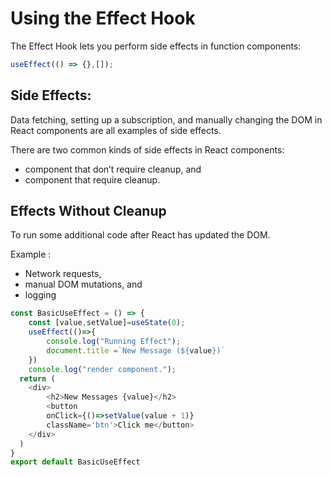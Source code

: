 # Using the Effect Hook

The Effect Hook lets you perform side effects in function components:

```js
useEffect(() => {},[]);
```
## Side Effects:
Data fetching, setting up a subscription, and manually changing the DOM in React components are all examples of side effects.


There are two common kinds of side effects in React components:
- component that don’t require cleanup, and
- component  that require cleanup. 


## Effects Without Cleanup

To run some additional code after React has updated the DOM. 

Example :
- Network requests, 
- manual DOM mutations, and 
- logging 

```js
const BasicUseEffect = () => {
    const [value,setValue]=useState(0);
    useEffect(()=>{
        console.log("Running Effect");
        document.title =`New Message (${value})`
    })
    console.log("render component.");
  return (
    <div>
        <h2>New Messages {value}</h2>
        <button 
        onClick={()=>setValue(value + 1)}
        className='btn'>Click me</button>
    </div>
  )
}
export default BasicUseEffect
```